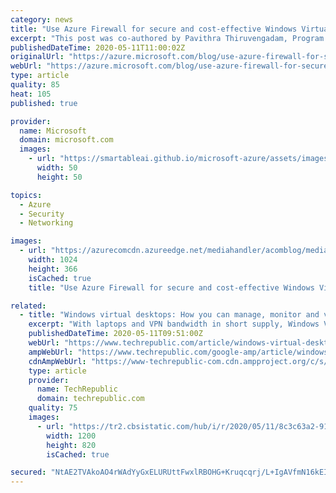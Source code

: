 ```yaml
---
category: news
title: "Use Azure Firewall for secure and cost-effective Windows Virtual Desktop protection"
excerpt: "This post was co-authored by Pavithra Thiruvengadam, Program Manager, Windows Virtual Desktop\n\nWork from home policies require many IT organizations to address fundamental changes in capacity, network, security, and governance. Many employees aren't protected by the layered security policies associated"
publishedDateTime: 2020-05-11T11:00:02Z
originalUrl: "https://azure.microsoft.com/blog/use-azure-firewall-for-secure-and-cost-effective-windows-virtual-desktop-protection/"
webUrl: "https://azure.microsoft.com/blog/use-azure-firewall-for-secure-and-cost-effective-windows-virtual-desktop-protection/"
type: article
quality: 85
heat: 105
published: true

provider:
  name: Microsoft
  domain: microsoft.com
  images:
    - url: "https://smartableai.github.io/microsoft-azure/assets/images/organizations/microsoft.com-50x50.jpg"
      width: 50
      height: 50

topics:
  - Azure
  - Security
  - Networking

images:
  - url: "https://azurecomcdn.azureedge.net/mediahandler/acomblog/media/Default/blog/8a177079-5ce9-44bd-97bb-ebcc6c30eaa0.png"
    width: 1024
    height: 366
    isCached: true
    title: "Use Azure Firewall for secure and cost-effective Windows Virtual Desktop protection"

related:
  - title: "Windows virtual desktops: How you can manage, monitor and virtualise devices remotely"
    excerpt: "With laptops and VPN bandwidth in short supply, Windows Virtual Desktop and Microsoft Endpoint Manager come into their own as ways to keep staff not just working, but also productive and secure."
    publishedDateTime: 2020-05-11T09:51:00Z
    webUrl: "https://www.techrepublic.com/article/windows-virtual-desktops-how-you-can-manage-monitor-and-virtualise-devices-remotely/"
    ampWebUrl: "https://www.techrepublic.com/google-amp/article/windows-virtual-desktops-how-you-can-manage-monitor-and-virtualise-devices-remotely/"
    cdnAmpWebUrl: "https://www-techrepublic-com.cdn.ampproject.org/c/s/www.techrepublic.com/google-amp/article/windows-virtual-desktops-how-you-can-manage-monitor-and-virtualise-devices-remotely/"
    type: article
    provider:
      name: TechRepublic
      domain: techrepublic.com
    quality: 75
    images:
      - url: "https://tr2.cbsistatic.com/hub/i/r/2020/05/11/8c3c63a2-918c-4371-b054-bf9e2fd7bd33/resize/1200x/155f519778ebaa82b0eeecd1b348bec6/tr-new-wvd-interface-in-azure-portal.jpg"
        width: 1200
        height: 820
        isCached: true

secured: "NtAE2TVAkoAO4rWAdYyGxELURUttFwxlRBOHG+Kruqcqrj/L+IgAVfmN16kEIP7hQP+8xXBLJWmHhiYu6Q5sSi085BhJCytejI+ZDd4Ozo5gAUDXIQnFUhpLEfgbcgATsdDF6aVZCST2ur+yq9sV5NI/c8S9Iydl4LNrlN8v32zLuCPuNZo/HpxTW1jRYx7tNZKOAaer6QDklByJm2+zEpv+ddhF8HPnKEuWMMcC5PH0JMNldfGpGS1UNNRUgUDZyUt1awTEuanBha07ZWfwwRRf1lfSbUrBSnIPd7u1SoNr+WXEQnLBewq2shOR27k6200mcsFoE3h+liCPSJ2jjnGa/AtAqt7QV4QWaYSUJTg=;FWst5ELkzquga59EB69NKA=="
---
```


